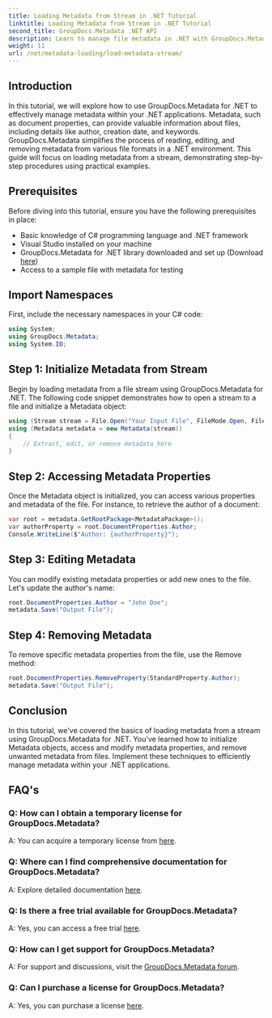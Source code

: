 ```yaml
---
title: Loading Metadata from Stream in .NET Tutorial
linktitle: Loading Metadata from Stream in .NET Tutorial
second_title: GroupDocs.Metadata .NET API
description: Learn to manage file metadata in .NET with GroupDocs.Metadata. Step-by-step guide for loading, editing, and removing metadata from streams.
weight: 11
url: /net/metadata-loading/load-metadata-stream/
---
```

## Introduction
In this tutorial, we will explore how to use GroupDocs.Metadata for .NET to effectively manage metadata within your .NET applications. Metadata, such as document properties, can provide valuable information about files, including details like author, creation date, and keywords. GroupDocs.Metadata simplifies the process of reading, editing, and removing metadata from various file formats in a .NET environment. This guide will focus on loading metadata from a stream, demonstrating step-by-step procedures using practical examples.
## Prerequisites
Before diving into this tutorial, ensure you have the following prerequisites in place:
- Basic knowledge of C# programming language and .NET framework
- Visual Studio installed on your machine
- GroupDocs.Metadata for .NET library downloaded and set up (Download [here](https://releases.groupdocs.com/metadata/net/))
- Access to a sample file with metadata for testing

## Import Namespaces
First, include the necessary namespaces in your C# code:
```csharp
using System;
using GroupDocs.Metadata;
using System.IO;
```
## Step 1: Initialize Metadata from Stream
Begin by loading metadata from a file stream using GroupDocs.Metadata for .NET. The following code snippet demonstrates how to open a stream to a file and initialize a Metadata object:

```csharp
using (Stream stream = File.Open("Your Input File", FileMode.Open, FileAccess.ReadWrite))
using (Metadata metadata = new Metadata(stream))
{
    // Extract, edit, or remove metadata here
}
```
## Step 2: Accessing Metadata Properties
Once the Metadata object is initialized, you can access various properties and metadata of the file. For instance, to retrieve the author of a document:

```csharp
var root = metadata.GetRootPackage<MetadataPackage>();
var authorProperty = root.DocumentProperties.Author;
Console.WriteLine($"Author: {authorProperty}");
```
## Step 3: Editing Metadata
You can modify existing metadata properties or add new ones to the file. Let's update the author's name:

```csharp
root.DocumentProperties.Author = "John Doe";
metadata.Save("Output File");
```
## Step 4: Removing Metadata
To remove specific metadata properties from the file, use the Remove method:

```csharp
root.DocumentProperties.RemoveProperty(StandardProperty.Author);
metadata.Save("Output File");
```

## Conclusion
In this tutorial, we've covered the basics of loading metadata from a stream using GroupDocs.Metadata for .NET. You've learned how to initialize Metadata objects, access and modify metadata properties, and remove unwanted metadata from files. Implement these techniques to efficiently manage metadata within your .NET applications.

## FAQ's
### Q: How can I obtain a temporary license for GroupDocs.Metadata?
A: You can acquire a temporary license from [here](https://purchase.groupdocs.com/temporary-license/).
### Q: Where can I find comprehensive documentation for GroupDocs.Metadata?
A: Explore detailed documentation [here](https://tutorials.groupdocs.com/metadata/net/).
### Q: Is there a free trial available for GroupDocs.Metadata?
A: Yes, you can access a free trial [here](https://releases.groupdocs.com/).
### Q: How can I get support for GroupDocs.Metadata?
A: For support and discussions, visit the [GroupDocs.Metadata forum](https://forum.groupdocs.com/c/metadata/14).
### Q: Can I purchase a license for GroupDocs.Metadata?
A: Yes, you can purchase a license [here](https://purchase.groupdocs.com/buy).
